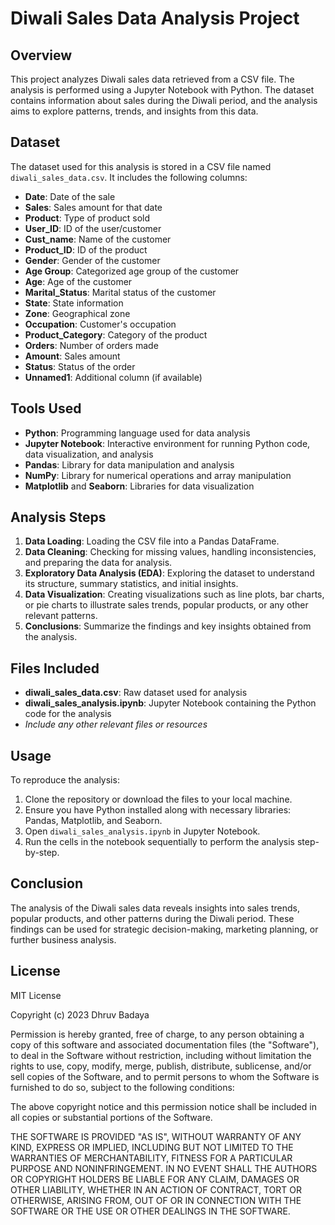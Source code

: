 # Diwali Sales Data Analysis Project

## Overview
This project analyzes Diwali sales data retrieved from a CSV file. The analysis is performed using a Jupyter Notebook with Python. The dataset contains information about sales during the Diwali period, and the analysis aims to explore patterns, trends, and insights from this data.

## Dataset
The dataset used for this analysis is stored in a CSV file named `diwali_sales_data.csv`. It includes the following columns:
- **Date**: Date of the sale
- **Sales**: Sales amount for that date
- **Product**: Type of product sold
- **User_ID**: ID of the user/customer
- **Cust_name**: Name of the customer
- **Product_ID**: ID of the product
- **Gender**: Gender of the customer
- **Age Group**: Categorized age group of the customer
- **Age**: Age of the customer
- **Marital_Status**: Marital status of the customer
- **State**: State information
- **Zone**: Geographical zone
- **Occupation**: Customer's occupation
- **Product_Category**: Category of the product
- **Orders**: Number of orders made
- **Amount**: Sales amount
- **Status**: Status of the order
- **Unnamed1**: Additional column (if available)

## Tools Used
- **Python**: Programming language used for data analysis
- **Jupyter Notebook**: Interactive environment for running Python code, data visualization, and analysis
- **Pandas**: Library for data manipulation and analysis
- **NumPy**: Library for numerical operations and array manipulation
- **Matplotlib** and **Seaborn**: Libraries for data visualization

## Analysis Steps
1. **Data Loading**: Loading the CSV file into a Pandas DataFrame.
2. **Data Cleaning**: Checking for missing values, handling inconsistencies, and preparing the data for analysis.
3. **Exploratory Data Analysis (EDA)**: Exploring the dataset to understand its structure, summary statistics, and initial insights.
4. **Data Visualization**: Creating visualizations such as line plots, bar charts, or pie charts to illustrate sales trends, popular products, or any other relevant patterns.
5. **Conclusions**: Summarize the findings and key insights obtained from the analysis.

## Files Included
- **diwali_sales_data.csv**: Raw dataset used for analysis
- **diwali_sales_analysis.ipynb**: Jupyter Notebook containing the Python code for the analysis
- *Include any other relevant files or resources*

## Usage
To reproduce the analysis:
1. Clone the repository or download the files to your local machine.
2. Ensure you have Python installed along with necessary libraries: Pandas, Matplotlib, and Seaborn.
3. Open `diwali_sales_analysis.ipynb` in Jupyter Notebook.
4. Run the cells in the notebook sequentially to perform the analysis step-by-step.

## Conclusion
The analysis of the Diwali sales data reveals insights into sales trends, popular products, and other patterns during the Diwali period. These findings can be used for strategic decision-making, marketing planning, or further business analysis.

## License
MIT License

Copyright (c) 2023 Dhruv Badaya

Permission is hereby granted, free of charge, to any person obtaining a copy
of this software and associated documentation files (the "Software"), to deal
in the Software without restriction, including without limitation the rights
to use, copy, modify, merge, publish, distribute, sublicense, and/or sell
copies of the Software, and to permit persons to whom the Software is
furnished to do so, subject to the following conditions:

The above copyright notice and this permission notice shall be included in all
copies or substantial portions of the Software.

THE SOFTWARE IS PROVIDED "AS IS", WITHOUT WARRANTY OF ANY KIND, EXPRESS OR
IMPLIED, INCLUDING BUT NOT LIMITED TO THE WARRANTIES OF MERCHANTABILITY,
FITNESS FOR A PARTICULAR PURPOSE AND NONINFRINGEMENT. IN NO EVENT SHALL THE
AUTHORS OR COPYRIGHT HOLDERS BE LIABLE FOR ANY CLAIM, DAMAGES OR OTHER
LIABILITY, WHETHER IN AN ACTION OF CONTRACT, TORT OR OTHERWISE, ARISING FROM,
OUT OF OR IN CONNECTION WITH THE SOFTWARE OR THE USE OR OTHER DEALINGS IN THE
SOFTWARE.
